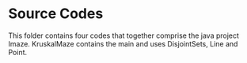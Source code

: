 # Source Codes
This folder contains four codes that together comprise the java project Imaze.
KruskalMaze contains the main and uses DisjointSets, Line and Point.
